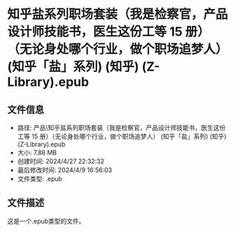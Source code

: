 ﻿# 知乎盐系列职场套装（我是检察官，产品设计师技能书，医生这份工等 15 册）（无论身处哪个行业，做个职场追梦人） (知乎「盐」系列) (知乎) (Z-Library).epub

## 文件信息
- 路径: 产品\知乎盐系列职场套装（我是检察官，产品设计师技能书，医生这份工等 15 册）（无论身处哪个行业，做个职场追梦人） (知乎「盐」系列) (知乎) (Z-Library).epub
- 大小: 7.88 MB
- 创建时间: 2024/4/27 22:32:32
- 最后修改时间: 2024/4/9 16:56:03
- 文件类型: .epub

## 文件描述
这是一个.epub类型的文件。

